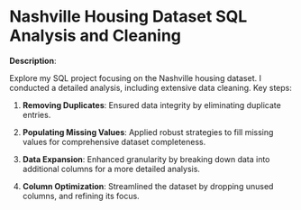 # Nashville Housing Dataset SQL Analysis and Cleaning

**Description**:

Explore my SQL project focusing on the Nashville housing dataset. I conducted a detailed analysis, including extensive data cleaning. Key steps:

1. **Removing Duplicates**: Ensured data integrity by eliminating duplicate entries.

2. **Populating Missing Values**: Applied robust strategies to fill missing values for comprehensive dataset completeness.

3. **Data Expansion**: Enhanced granularity by breaking down data into additional columns for a more detailed analysis.

4. **Column Optimization**: Streamlined the dataset by dropping unused columns, and refining its focus.

